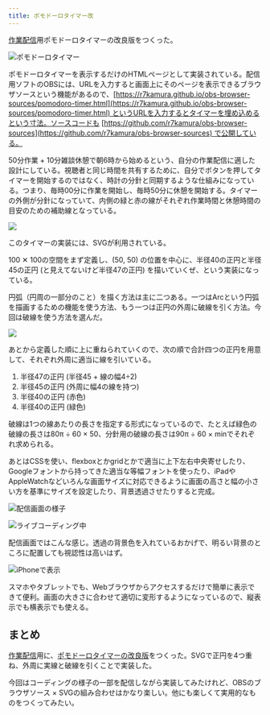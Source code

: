 ```yaml
---
title: ポモドーロタイマー改
---
```

[作業配信](https://www.youtube.com/c/r7kamura)用ポモドーロタイマーの改良版をつくった。

![](https://lh3.googleusercontent.com/YSW57q2x8GOWx0JMv4IsoEl8bIyryBiZoVA-GGmS5-CHW_MWRjyw6iTMZH6zkFrpw7YpxUNoNkCRdG4KJZW3V2_JeJ1JO2W9PGaNBsMlrxz4QoVPHk0OogFDEJgLLAliScv03zab34uqCb9gi4WrY6aqUtF4CbCVcYDdG-kJQlr8iCqenhHPJpe8lg "ポモドーロタイマー")

ポモドーロタイマーを表示するだけのHTMLページとして実装されている。配信用ソフトのOBSには、URLを入力すると画面上にそのページを表示できるブラウザソースという機能があるので、[https://r7kamura.github.io/obs-browser-sources/pomodoro-timer.html](https://r7kamura.github.io/obs-browser-sources/pomodoro-timer.html) というURLを入力するとタイマーを埋め込めるという寸法。ソースコードも [https://github.com/r7kamura/obs-browser-sources](https://github.com/r7kamura/obs-browser-sources) で公開している。

50分作業 + 10分雑談休憩で朝6時から始めるという、自分の作業配信に適した設計にしている。視聴者と同じ時間を共有するために、自分でボタンを押してタイマーを開始するのではなく、時計の分針と同期するような仕組みになっている。つまり、毎時00分に作業を開始し、毎時50分に休憩を開始する。タイマーの外側が分針になっていて、内側の緑と赤の線がそれぞれ作業時間と休憩時間の目安のための補助線となっている。

![](https://lh3.googleusercontent.com/qWfk8BQAMocUbsMVKvRkdQI4jnrOzdhOCAGiyzHeqt144MfQ1n9jeNLNAwwAupXnlsXH2E9S_aL3m8ZJGPS05Hjc4hAT69fxg1IH3N7ifeykDbDnU8b4P7Ff-zBXAYNoCG5Vc9OCGOmJM6kkl9LBMka7uIx0ZdbdCIQ9yWghL1KH2CAHQgXCCLiHhA)

このタイマーの実装には、SVGが利用されている。

100 ✕ 100の空間をまず定義し、(50, 50) の位置を中心に、半径40の正円と半径45の正円 (と見えてないけど半径47の正円) を描いていくぜ、という実装になっている。

円弧（円周の一部分のこと）を描く方法は主に二つある。一つはArcという円弧を描画するための機能を使う方法、もう一つは正円の外周に破線を引く方法。今回は破線を使う方法を選んだ。

![](https://lh6.googleusercontent.com/7q7jPjZDQmdnTOyqty2JWuv-hD5d2RudNBKaPsLgQVO0sLGJUhFMS5CnAxnBpXxugxblRbAfcGxDiWr_Fn-gWZjFg_HcT9dtIPwfRkjcwa7Gt-eqenjB16KAMSNwiR_btDRDCV0VyevGtOx3H4KLatqkcH140-PX9ccbVNrIULST0hy1wrR0voAKig)

あとから定義した順に上に重ねられていくので、次の順で合計四つの正円を用意して、それぞれ外周に適当に線を引いている。

1.  半径47の正円 (半径45 + 線の幅4÷2)
2.  半径45の正円 (外周に幅4の線を持つ)
3.  半径40の正円 (赤色)
4.  半径40の正円 (緑色)

破線は1つの線あたりの長さを指定する形式になっているので、たとえば緑色の破線の長さは80π ÷ 60 × 50、分針用の破線の長さは90π ÷ 60 × minでそれぞれ求められる。

あとはCSSを使い、flexboxとかgridとかで適当に上下左右中央寄せしたり、Googleフォントから持ってきた適当な等幅フォントを使ったり、iPadやAppleWatchなどいろんな画面サイズに対応できるように画面の高さと幅の小さい方を基準にサイズを設定したり、背景透過させたりすると完成。

![](https://lh3.googleusercontent.com/U3z8XGrhDT2Zw8zIL2BfkdqUm-7TwUwkcRu1M6L9qqq4ljF9e5q3zDwXLu23Lh0XX3d9kmjO4YFeAxanqkbmGEkspjtgw0UL7lNMvwBXxjw3dAgj_mi1oIIL-o5urk2bFj9ABKItiRlVH8iS3q2cre-0LuCqh5U0IaVw9V7fC_B-L0sBXOtmwb9Frw "配信画面の様子")

![](https://lh5.googleusercontent.com/kZ-W_ryajT7EDTPWS3RW4MqV6HcSLkuC0KZOKcCKYQyb8gQ3OHYaXIP0SRky0kk2xhkZ-1cXWBxfbSsQ7mVlH_fPeVPXHGoU4Y47XQOXbyMaABPhKJhCpmjv6r9ydmnXLnfFVllzd9oxI2S-2-JICOSg3Is8N-lCgSFq7LTgPoif8omnWomZ7M63ww "ライブコーディング中")

配信画面ではこんな感じ。透過の背景色を入れているおかげで、明るい背景のところに配置しても視認性は高いはず。

![](https://lh6.googleusercontent.com/i9ltXmbHYSr6-T99fCkIkn4NyMX2YsJzHmZFgt-3nprM6balWE4PgY0znUIunUy_dyMuGpMh231W-rtwWDi795EncXd36Z3ARgdV9Nl3WrsNtIOIa_3FDhSY70qjKxax5lZ2cIQMHS04RdVI9YEVau3GpcHWt0ck0zKd7eTNRYLr9NrKs1IvDi3KWg "iPhoneで表示")

スマホやタブレットでも、Webブラウザからアクセスするだけで簡単に表示できて便利。画面の大きさに合わせて適切に変形するようになっているので、縦表示でも横表示でも使える。

まとめ
---

[作業配信](https://www.youtube.com/c/r7kamura)用に、[ポモドーロタイマーの改良版](https://github.com/r7kamura/obs-browser-sources)をつくった。SVGで正円を4つ重ね、外周に実線と破線を引くことで実装した。

今回はコーディングの様子の一部を配信しながら実装してみたけれど、OBSのブラウザソース × SVGの組み合わせはかなり楽しい。他にも楽しくて実用的なものをつくってみたい。
